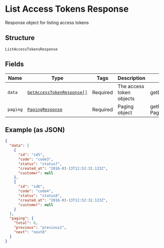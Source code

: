 
# List Access Tokens Response

Response object for listing access tokens

## Structure

`ListAccessTokensResponse`

## Fields

| Name | Type | Tags | Description | Getter | Setter |
|  --- | --- | --- | --- | --- | --- |
| `data` | [`GetAccessTokenResponse[]`](/doc/models/get-access-token-response.md) | Required | The access token objects | getData(): array | setData(array data): void |
| `paging` | [`PagingResponse`](/doc/models/paging-response.md) | Required | Paging object | getPaging(): PagingResponse | setPaging(PagingResponse paging): void |

## Example (as JSON)

```json
{
  "data": [
    {
      "id": "id5",
      "code": "code3",
      "status": "status7",
      "created_at": "2016-03-13T12:52:32.123Z",
      "customer": null
    },
    {
      "id": "id6",
      "code": "code4",
      "status": "status8",
      "created_at": "2016-03-13T12:52:32.123Z",
      "customer": null
    }
  ],
  "paging": {
    "total": 6,
    "previous": "previous2",
    "next": "next8"
  }
}
```

